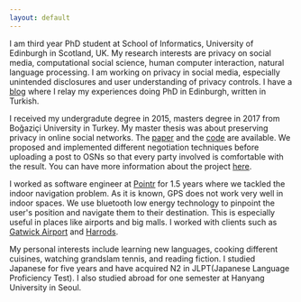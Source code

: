 ```yaml
---
layout: default
---
```


I am third year PhD student at School of Informatics, University of Edinburgh in Scotland, UK. My research interests are privacy on social media, computational social science, human computer interaction, natural language processing. I am working on privacy in social media, especially unintended disclosures and user understanding of privacy controls. I have a [blog](https://medium.com/@dilarakkl) where I relay my experiences doing PhD in Edinburgh, written in Turkish.


I received my undergradute degree in 2015, masters degree in 2017 from Boğaziçi University in Turkey. My master thesis was about preserving privacy in online social networks. The [paper](http://dl.acm.org/citation.cfm?id=2970035)
and the [code](https://github.com/mas-boun/prinego) are available. We proposed and implemented different negotiation
techniques before uploading a post to OSNs so that every party involved is comfortable with the result.
You can have more information about the project 
[here](http://mas.cmpe.boun.edu.tr/ontology-based-privacy-management-for-social-software/prinego-privacy-negotiation/).

I worked as software engineer at [Pointr](http://www.pointrlabs.com) for 1.5 years where we tackled the indoor navigation problem.
As it is known, GPS does not work very well in indoor spaces. We use bluetooth low energy technology
to pinpoint the user's position and navigate them to their destination. This is especially useful
in places like airports and big malls. I worked with clients such as
[Gatwick Airport](https://techcrunch.com/2017/05/25/gatwick-airport-now-has-2000-beacons-for-indoor-navigation/) and
[Harrods](https://www.standard.co.uk/shopping/can-t-find-prada-then-use-the-harrods-sat-nav-a3422056.html).

My personal interests include learning new languages, cooking different cuisines, watching grandslam tennis, and reading fiction.
I studied Japanese for five years and have acquired N2 in JLPT(Japanese Language Proficiency Test). I also studied abroad for one semester
at Hanyang University in Seoul.
